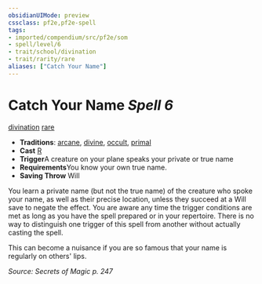```yaml
---
obsidianUIMode: preview
cssclass: pf2e,pf2e-spell
tags:
- imported/compendium/src/pf2e/som
- spell/level/6
- trait/school/divination
- trait/rarity/rare
aliases: ["Catch Your Name"]
---
```

# Catch Your Name *Spell 6*   
[divination](divination.md)  [rare](rare.md)  

- **Traditions**: [arcane](arcane.md), [divine](divine.md), [occult](occult.md), [primal](primal.md)
- **Cast** [R](chapter-9-playing-the-game.md#Actions "Reaction") 
- **Trigger**A creature on your plane speaks your private or true name
- **Requirements**You know your own true name.
- **Saving Throw** Will

You learn a private name (but not the true name) of the creature who spoke your name, as well as their precise location, unless they succeed at a Will save to negate the effect. You are aware any time the trigger conditions are met as long as you have the spell prepared or in your repertoire. There is no way to distinguish one trigger of this spell from another without actually casting the spell.

This can become a nuisance if you are so famous that your name is regularly on others' lips.

*Source: Secrets of Magic p. 247*